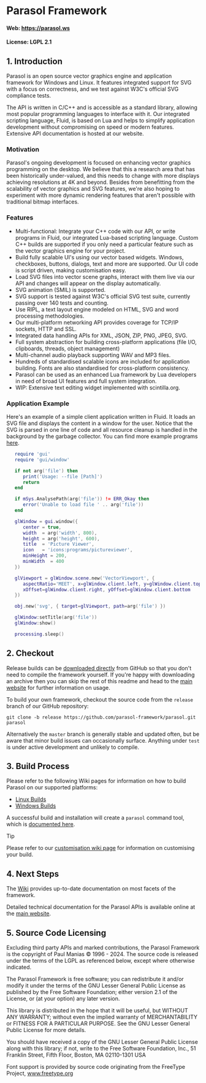
# Parasol Framework

#### Web: https://parasol.ws

#### License: LGPL 2.1

## 1. Introduction

Parasol is an open source vector graphics engine and application framework for Windows and Linux.  It features integrated support for SVG with a focus on correctness, and we test against W3C's official SVG compliance tests.

The API is written in C/C++ and is accessible as a standard library, allowing most popular programming languages to interface with it.  Our integrated scripting language, Fluid, is based on Lua and helps to simplify application development without compromising on speed or modern features.  Extensive API documentation is hosted at our website.

### Motivation

Parasol's ongoing development is focused on enhancing vector graphics programming on the desktop. We believe that this a research area that has been historically under-valued, and this needs to change with more displays achieving resolutions at 4K and beyond.  Besides from benefitting from the scalability of vector graphics and SVG features, we're also hoping to experiment with more dynamic rendering features that aren't possible with traditional bitmap interfaces.

### Features

* Multi-functional: Integrate your C++ code with our API, or write programs in Fluid, our integrated Lua-based scripting language.  Custom C++ builds are supported if you only need a particular feature such as the vector graphics engine for your project.
* Build fully scalable UI's using our vector based widgets.  Windows, checkboxes, buttons, dialogs, text and more are supported.  Our UI code is script driven, making customisation easy.
* Load SVG files into vector scene graphs, interact with them live via our API and changes will appear on the display automatically.
* SVG animation (SMIL) is supported.
* SVG support is tested against W3C's official SVG test suite, currently passing over 140 tests and counting.
* Use RIPL, a text layout engine modeled on HTML, SVG and word processing methodologies.
* Our multi-platform networking API provides coverage for TCP/IP sockets, HTTP and SSL.
* Integrated data handling APIs for XML, JSON, ZIP, PNG, JPEG, SVG.
* Full system abstraction for building cross-platform applications (file I/O, clipboards, threads, object management)
* Multi-channel audio playback supporting WAV and MP3 files.
* Hundreds of standardised scalable icons are included for application building.  Fonts are also standardised for cross-platform consistency.
* Parasol can be used as an enhanced Lua framework by Lua developers in need of broad UI features and full system integration.
* WIP: Extensive text editing widget implemented with scintilla.org.

### Application Example

Here's an example of a simple client application written in Fluid.  It loads an SVG file and displays the content in a window for the user.  Notice that the SVG is parsed in one line of code and all resource cleanup is handled in the background by the garbage collector.  You can find more example programs [here](examples/).

```Lua
   require 'gui'
   require 'gui/window'

   if not arg('file') then
      print('Usage: --file [Path]')
      return
   end

   if mSys.AnalysePath(arg('file')) != ERR_Okay then
      error('Unable to load file ' .. arg('file'))
   end

   glWindow = gui.window({
      center = true,
      width  = arg('width', 800),
      height = arg('height', 600),
      title  = 'Picture Viewer',
      icon   = 'icons:programs/pictureviewer',
      minHeight = 200,
      minWidth  = 400
   })

   glViewport = glWindow.scene.new('VectorViewport', {
      aspectRatio='MEET', x=glWindow.client.left, y=glWindow.client.top,
      xOffset=glWindow.client.right, yOffset=glWindow.client.bottom
   })

   obj.new('svg', { target=glViewport, path=arg('file') })

   glWindow:setTitle(arg('file'))
   glWindow:show()

   processing.sleep()
```

## 2. Checkout

Release builds can be [downloaded directly](https://github.com/parasol-framework/parasol/releases/latest) from GitHub so that you don't need to compile the framework yourself.  If you're happy with downloading an archive then you can skip the rest of this readme and head to the [main website](https://www.parasol.ws) for further information on usage.

To build your own framework, checkout the source code from the `release` branch of our GitHub repository:

```
git clone -b release https://github.com/parasol-framework/parasol.git parasol
```

Alternatively the `master` branch is generally stable and updated often, but be aware that minor build issues can occasionally surface.  Anything under `test` is under active development and unlikely to compile.

## 3. Build Process

Please refer to the following Wiki pages for information on how to build Parasol on our supported platforms:

* [Linux Builds](https://github.com/parasol-framework/parasol/wiki/Linux-Builds)
* [Windows Builds](https://github.com/parasol-framework/parasol/wiki/Windows-Builds)

A successful build and installation will create a `parasol` command tool, which is [documented here](https://github.com/parasol-framework/parasol/wiki/Parasol-Cmd-Tool).

> [!TIP]
> Please refer to our [customisation wiki page](https://github.com/parasol-framework/parasol/wiki/Customising-Your-Build) for information on customising your build.

## 4. Next Steps

The [Wiki](https://github.com/parasol-framework/parasol/wiki) provides up-to-date documentation on most facets of the framework.

Detailed technical documentation for the Parasol APIs is available online at the [main website](https://www.parasol.ws).

## 5. Source Code Licensing

Excluding third party APIs and marked contributions, the Parasol Framework is the copyright of Paul Manias © 1996 - 2024.  The source code is released under the terms of the LGPL as referenced below, except where otherwise indicated.

The Parasol Framework is free software; you can redistribute it and/or modify it under the terms of the GNU Lesser General Public License as published by the Free Software Foundation; either version 2.1 of the License, or (at your option) any later version.

This library is distributed in the hope that it will be useful, but WITHOUT ANY WARRANTY; without even the implied warranty of MERCHANTABILITY or FITNESS FOR A PARTICULAR PURPOSE.  See the GNU Lesser General Public License for more details.

You should have received a copy of the GNU Lesser General Public License along with this library; if not, write to the Free Software Foundation, Inc., 51 Franklin Street, Fifth Floor, Boston, MA  02110-1301  USA

Font support is provided by source code originating from the FreeType Project, www.freetype.org
